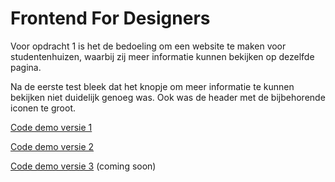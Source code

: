 # Frontend For Designers

Voor opdracht 1 is het de bedoeling om een website te maken voor studentenhuizen, waarbij zij meer informatie kunnen bekijken op dezelfde pagina.

Na de eerste test bleek dat het knopje om meer informatie te kunnen bekijken niet duidelijk genoeg was. Ook was de header met de bijbehorende iconen te groot.

[Code demo versie 1](https://github.com/AnneWS/FFDweek1/blob/master/v1/html1)

[Code demo versie 2](https://github.com/AnneWS/FFDweek1/blob/master/v2/html2)

[Code demo versie 3](FFDweek1/v3/html3) (coming soon)
